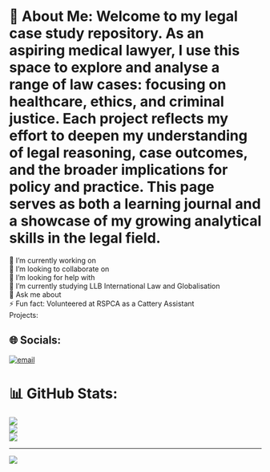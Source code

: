# 💫 About Me: Welcome to my legal case study repository. As an aspiring medical lawyer, I use this space to explore and analyse a range of law cases: focusing on healthcare, ethics, and criminal justice. Each project reflects my effort to deepen my understanding of legal reasoning, case outcomes, and the broader implications for policy and practice. This page serves as both a learning journal and a showcase of my growing analytical skills in the legal field.

🔭 I’m currently working on <br>👯 I’m looking to collaborate on<br>🤝 I’m looking for help with<br>🌱 I’m currently studying LLB International Law and Globalisation <br>💬 Ask me about<br>⚡ Fun fact: Volunteered at RSPCA as a Cattery Assistant <br> Projects:


## 🌐 Socials:
[![email](https://img.shields.io/badge/Email-D14836?logo=gmail&logoColor=white)](mailto:diyaamina03@gmail.com) 
# 📊 GitHub Stats:
![](https://github-readme-stats.vercel.app/api?username=diyaamina&theme=dark&hide_border=false&include_all_commits=false&count_private=false)<br/>
![](https://nirzak-streak-stats.vercel.app/?user=diyaamina&theme=dark&hide_border=false)<br/>
![](https://github-readme-stats.vercel.app/api/top-langs/?username=diyaamina&theme=dark&hide_border=false&include_all_commits=false&count_private=false&layout=compact)

---
[![](https://visitcount.itsvg.in/api?id=diyaamina&icon=0&color=0)](https://visitcount.itsvg.in)

<!-- Proudly created with GPRM ( https://gprm.itsvg.in ) -->
